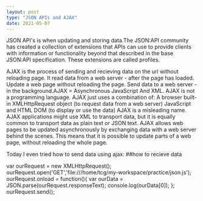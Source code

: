 ```yaml
---
layout: post
type: "JSON APIs and AJAX"
date: 2021-05-07
---
```


JSON API's is when updating and storing data.The JSON:API community has created a collection of extensions that APIs can use to provide clients with information or functionality beyond that described in the base JSON:API specification. These extensions are called profiles.

AJAX is the process of sending and recieving data on the url without reloading page. It read data from a web server - after the page has loaded. Update a web page without reloading the page. Send data to a web server - in the background.AJAX = Asynchronous JavaScript And XML. AJAX is not a programming language. AJAX just uses a combination of:
A browser built-in XMLHttpRequest object (to request data from a web server)
JavaScript and HTML DOM (to display or use the data)
AJAX is a misleading name. AJAX applications might use XML to transport data, but it is equally common to transport data as plain text or JSON text.
AJAX allows web pages to be updated asynchronously by exchanging data with a web server behind the scenes. This means that it is possible to update parts of a web page, without reloading the whole page.

Today I even tried how to send data using ajax:
##how to recieve data

var ourRequest = new XMLHttpRequest();
ourRequest.open('GET','file:///home/tcg/my-workspace/practice/json.js');
ourRequest.onload = function(){
    var ourData = JSON.parse(ourRequest.responseText);
    console.log(ourData[0]);
};
ourRequest.send();